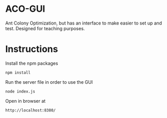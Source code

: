 # ACO-GUI
Ant Colony Optimization, but has an interface to make easier to set up and test. Designed for teaching purposes.

# Instructions

Install the npm packages
```
npm install
```

Run the server file in order to use the GUI
```
node index.js
```

Open in browser at 
```
http://localhost:8380/
```
